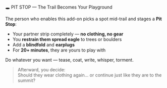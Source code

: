 🕳️ PIT STOP — The Trail Becomes Your Playground

The person who enables this add-on picks a spot mid-trail and stages a **Pit Stop**:

- Your partner strip completely — **no clothing, no gear**
- You **restrain them spread eagle** to trees or boulders
- Add a **blindfold** and **earplugs**
- For **20+ minutes**, they are yours to play with

Do whatever you want — tease, coat, write, whisper, torment.

> Afterward, you decide:  
> Should they wear clothing again… or continue just like they are to the summit?